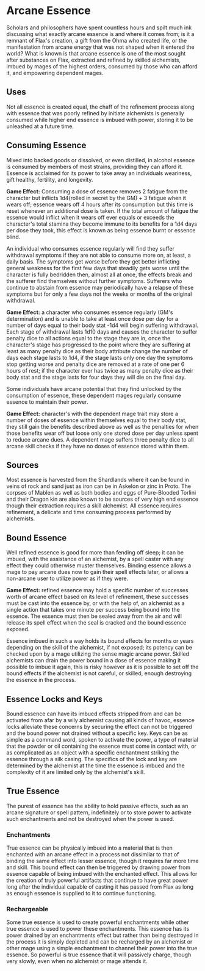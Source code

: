 # Arcane Essence
Scholars and philosophers have spent countless hours and spilt much ink discussing what exactly arcane essence is and where it comes from; is it a remnant of Flax's creation, a gift from the Ohma who created life, or the manifestation from arcane energy that was not shaped when it entered the world? What is known is that arcane essence is one of the most sought after substances on Flax, extracted and refined by skilled alchemists, imbued by mages of the highest orders, consumed by those who can afford it, and empowering dependent mages.

## Uses
Not all essence is created equal, the chaff of the refinement process along with essence that was poorly refined by initiate alchemists is generally consumed while higher end essence is imbued with power, storing it to be unleashed at a future time.

## Consuming Essence
Mixed into backed goods or dissolved, or even distilled, in alcohol essence is consumed by members of most strains, providing they can afford it. Essence is acclaimed for its power to take away an individuals weariness, gift healthy, fertility, and longevity.

**Game Effect:** Consuming a dose of essence removes 2 fatigue from the character but inflicts 1d4(rolled in secret by the GM) + 3 fatigue when it wears off; essence wears off 4 hours after its consumption but this time is reset whenever an additional dose is taken. If the total amount of fatigue the essence would inflict when it wears off ever equals or exceeds the character's total stamina they become immune to its benefits for a 1d4 days per dose they took, this effect is known as being essence burnt or essence blind.

An individual who consumes essence regularly will find they suffer withdrawal symptoms if they are not able to consume more on, at least, a daily basis. The symptoms get worse before they get better inflicting general weakness for the first few days that steadily gets worse until the character is fully bedridden then, almost all at once, the effects break and the sufferer find themselves without further symptoms. Sufferers who continue to abstain from essence may periodically have a relapse of these symptoms but for only a few days not the weeks or months of the original withdrawal.

**Game Effect:** a character who consumes essence regularly (GM's determination) and is unable to take at least once dose per day for a number of days equal to their body stat -1d4 will begin suffering withdrawal. Each stage of withdrawal lasts 1d10 days and causes the character to suffer penalty dice to all actions equal to the stage they are in, once the character's stage has progressed to the point where they are suffering at least as many penalty dice as their body attribute change the number of days each stage lasts to 1d4, if the stage lasts only one day the symptoms stop getting worse and penalty dice are removed at a rate of one per 6 hours of rest; if the character ever has twice as many penalty dice as their body stat and the stage lasts for four days they will die on the final day.

Some individuals have arcane potential that they find unlocked by the consumption of essence, these dependent mages regularly consume essence to maintain their power.

**Game Effect:** character's with the dependent mage trait may store a number of doses of essence within themselves equal to their body stat, they still gain the benefits described above as well as the penalties for when those benefits wear off but loose only one stored dose per day unless spent to reduce arcane dues. A dependent mage suffers three penalty dice to all arcane skill checks if they have no doses of essence stored within them.

## Sources
Most essence is harvested from the Shardlands where it can be found in veins of rock and sand just as iron can be in Askelon or zinc in Proto. The corpses of Mablen as well as both bodies and eggs of Pure-Blooded Torlini and their Dragon kin are also known to be sources of very high end essence though their extraction requires a skill alchemist. All essence requires refinement, a delicate and time consuming process performed by alchemists.

## Bound Essence
Well refined essence is good for more than fending off sleep; it can be imbued, with the assistance of an alchemist, by a spell caster with any effect they could otherwise muster themselves. Binding essence allows a mage to pay arcane dues now to gain their spell effects later, or allows a non-arcane user to utilize power as if they were.

**Game Effect:** refined essence may hold a specific number of successes worth of arcane effect based on its level of refinement, these successes must be cast into the essence by, or with the help of, an alchemist as a single action that takes one minute per success being bound into the essence. The essence must then be sealed away from the air and will release its spell effect when the seal is cracked and the bound essence exposed.

Essence imbued in such a way holds its bound effects for months or years depending on the skill of the alchemist, if not exposed; its potency can be checked upon by a mage utilizing the sense magic arcane power. Skilled alchemists can drain the power bound in a dose of essence making it possible to imbue it again, this is risky however as it is possible to set off the bound effects if the alchemist is not careful, or skilled, enough destroying the essence in the process.

## Essence Locks and Keys
Bound essence can have its imbued effects stripped from and can be activated from afar by a wily alchemist causing all kinds of havoc, essence locks alleviate these concerns by securing the effect can not be triggered and the bound power not drained without a specific key. Keys can be as simple as a command word, spoken to activate the power, a type of material that the powder or oil containing the essence must come in contact with, or as complicated as an object with a specific enchantment striking the essence through a silk casing. The specifics of the lock and key are determined by the alchemist at the time the essence is imbued and the complexity of it are limited only by the alchemist's skill.

## True Essence
The purest of essence has the ability to hold passive effects, such as an arcane signature or spell pattern, indefinitely or to store power to activate such enchantments and not be destroyed when the power is used.

### Enchantments
True essence can be physically imbued into a material that is then enchanted with an arcane effect in a process not dissimilar to that of binding the same effect into lesser essence, though it requires far more time and skill. This bound effect can then be triggered by drawing power from essence capable of being imbued with the enchanted effect. This allows for the creation of truly powerful artifacts that continue to have great power long after the individual capable of casting it has passed from Flax as long as enough essence is supplied to it to continue functioning.

### Rechargeable
Some true essence is used to create powerful enchantments while other true essence is used to power these enchantments. This essence has its power drained by an enchantments effect but rather than being destroyed in the process it is simply depleted and can be recharged by an alchemist or other mage using a simple enchantment to channel their power into the true essence. So powerful is true essence that it will passively charge, though very slowly, even when no alchemist or mage attends it. 

